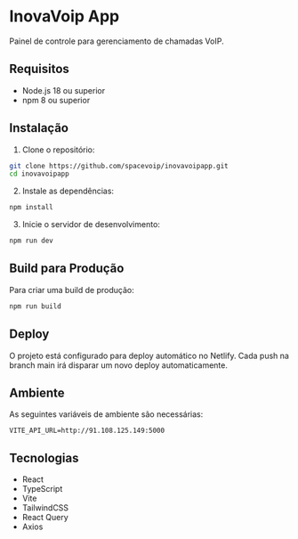 # InovaVoip App

Painel de controle para gerenciamento de chamadas VoIP.

## Requisitos

- Node.js 18 ou superior
- npm 8 ou superior

## Instalação

1. Clone o repositório:
```bash
git clone https://github.com/spacevoip/inovavoipapp.git
cd inovavoipapp
```

2. Instale as dependências:
```bash
npm install
```

3. Inicie o servidor de desenvolvimento:
```bash
npm run dev
```

## Build para Produção

Para criar uma build de produção:

```bash
npm run build
```

## Deploy

O projeto está configurado para deploy automático no Netlify.
Cada push na branch main irá disparar um novo deploy automaticamente.

## Ambiente

As seguintes variáveis de ambiente são necessárias:

```env
VITE_API_URL=http://91.108.125.149:5000
```

## Tecnologias

- React
- TypeScript
- Vite
- TailwindCSS
- React Query
- Axios
